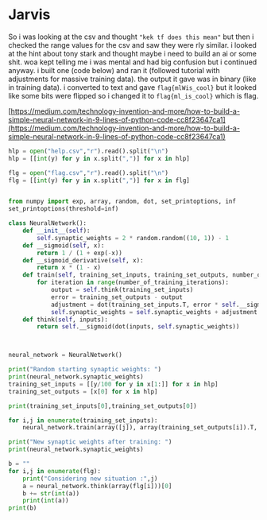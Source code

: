 # Jarvis

So i was looking at the csv and thought `"kek tf does this mean"` but then i checked the range values for the csv and saw they were rly similar. i looked at the hint about tony stark and thought maybe i need to build an ai or some shit. woa kept telling me i was mental and had big confusion but i continued anyway. i built one \(code below\) and ran it \(followed tutorial with adjustments for massive training data\). the output it gave was in binary \(like in training data\). i converted to text and gave `flag{mlWis_cool}` but it looked like some bits were flipped so i changed it to `flag{ml_is_cool}` which is flag.

[https://medium.com/technology-invention-and-more/how-to-build-a-simple-neural-network-in-9-lines-of-python-code-cc8f23647ca1](https://medium.com/technology-invention-and-more/how-to-build-a-simple-neural-network-in-9-lines-of-python-code-cc8f23647ca1)

```python
hlp = open("help.csv","r").read().split("\n")
hlp = [[int(y) for y in x.split(",")] for x in hlp]

flg = open("flag.csv","r").read().split("\n")
flg = [[int(y) for y in x.split(",")] for x in flg]


from numpy import exp, array, random, dot, set_printoptions, inf
set_printoptions(threshold=inf)

class NeuralNetwork():
    def __init__(self):
        self.synaptic_weights = 2 * random.random((10, 1)) - 1
    def __sigmoid(self, x):
        return 1 / (1 + exp(-x))
    def __sigmoid_derivative(self, x):
        return x * (1 - x)
    def train(self, training_set_inputs, training_set_outputs, number_of_training_iterations):
        for iteration in range(number_of_training_iterations):
            output = self.think(training_set_inputs)
            error = training_set_outputs - output
            adjustment = dot(training_set_inputs.T, error * self.__sigmoid_derivative(output))
            self.synaptic_weights = self.synaptic_weights + adjustment # fukin numpy being shit kek
    def think(self, inputs):
        return self.__sigmoid(dot(inputs, self.synaptic_weights))



neural_network = NeuralNetwork()

print("Random starting synaptic weights: ")
print(neural_network.synaptic_weights)
training_set_inputs = [[y/100 for y in x[1:]] for x in hlp]
training_set_outputs = [x[0] for x in hlp]

print(training_set_inputs[0],training_set_outputs[0])

for i,j in enumerate(training_set_inputs):
    neural_network.train(array([j]), array(training_set_outputs[i]).T, 10000) # gotta train individually or numpy gets triggered

print("New synaptic weights after training: ")
print(neural_network.synaptic_weights)

b = ""
for i,j in enumerate(flg):
    print("Considering new situation :",j)
    a = neural_network.think(array(flg[i]))[0]
    b += str(int(a))
    print(int(a))
print(b)
```

